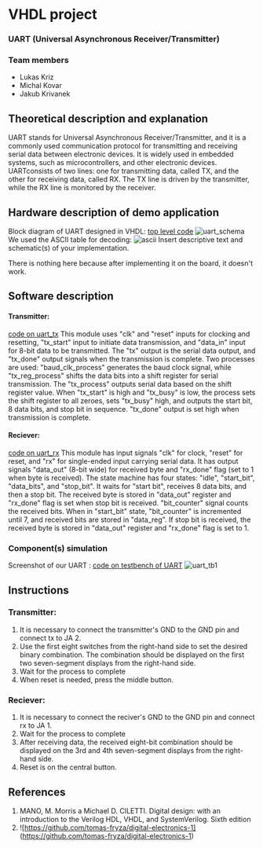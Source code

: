 # VHDL project

### UART (Universal Asynchronous Receiver/Transmitter)

### Team members

* Lukas Kriz
* Michal Kovar
* Jakub Krivanek

## Theoretical description and explanation

UART stands for Universal Asynchronous Receiver/Transmitter, and it is a commonly used communication protocol for transmitting and receiving serial data between electronic devices. It is widely used in embedded systems, such as microcontrollers, and other electronic devices. UARTconsists of two lines: one for transmitting data, called TX, and the other for receiving data, called RX. The TX line is driven by the transmitter, while the RX line is monitored by the receiver. 

## Hardware description of demo application
Block diagram of UART designed in VHDL:
[top level code](https://github.com/KrizLuk0/digital-electronics1/blob/main/09-Project/UART_2.5.2023/UART_2.5.2023.srcs/sources_1/new/top.vhd)
![uart_schema](https://user-images.githubusercontent.com/124684744/235447990-62608f3f-8d7b-46f5-b637-c452ca2f4952.png)
We used the ASCII table for decoding:
![ascii](https://user-images.githubusercontent.com/124684834/235461945-d93e6585-7254-4841-86ae-12a44e3b3109.png)
Insert descriptive text and schematic(s) of your implementation.

There is nothing here because after implementing it on the board, it doesn't work.

## Software description

#### Transmitter:
[code on uart_tx](https://github.com/KrizLuk0/digital-electronics1/blob/main/09-Project/UART_2.5.2023/UART_2.5.2023.srcs/sources_1/new/uart_tx.vhd)
This module uses "clk" and "reset" inputs for clocking and resetting, "tx_start" input to initiate data transmission, and "data_in" input for 8-bit data to be transmitted. The "tx" output is the serial data output, and "tx_done" output signals when the transmission is complete. Two processes are used: "baud_clk_process" generates the baud clock signal, while "tx_reg_process" shifts the data bits into a shift register for serial transmission. The "tx_process" outputs serial data based on the shift register value. When "tx_start" is high and "tx_busy" is low, the process sets the shift register to all zeroes, sets "tx_busy" high, and outputs the start bit, 8 data bits, and stop bit in sequence. "tx_done" output is set high when transmission is complete.

#### Reciever:
[code on uart_rx](https://github.com/KrizLuk0/digital-electronics1/blob/main/09-Project/UART_2.5.2023/UART_2.5.2023.srcs/sources_1/new/uart_rx.vhd)
This module has input signals "clk" for clock, "reset" for reset, and "rx" for single-ended input carrying serial data. It has output signals "data_out" (8-bit wide) for received byte and "rx_done" flag (set to 1 when byte is received). The state machine has four states: "idle", "start_bit", "data_bits", and "stop_bit". It waits for "start bit", receives 8 data bits, and then a stop bit. The received byte is stored in "data_out" register and "rx_done" flag is set when stop bit is received. "bit_counter" signal counts the received bits. When in "start_bit" state, "bit_counter" is incremented until 7, and received bits are stored in "data_reg". If stop bit is received, the received byte is stored in "data_out" register and "rx_done" flag is set to 1.

### Component(s) simulation

Screenshot of our UART :
[code on testbench of UART](https://github.com/KrizLuk0/digital-electronics1/blob/main/09-Project/UART_2.5.2023/UART_2.5.2023.srcs/sim_1/new/tb_uart.vhd)
![uart_tb1](https://user-images.githubusercontent.com/124684744/235448080-d529142f-33d2-4819-acda-e9c990656aa9.png)

## Instructions

### Transmitter:
1. It is necessary to connect the transmitter's GND to the GND pin and connect tx to JA 2.
2. Use the first eight switches from the right-hand side to set the desired binary combination. 
The combination should be displayed on the first two seven-segment displays from the right-hand side.
3. Wait for the process to complete
4. When reset is needed, press the middle button.

### Reciever:
1. It is necessary to connect the reciver's GND to the GND pin and connect rx to JA 1.
2. Wait for the process to complete
3. After receiving data, the received eight-bit combination should be displayed on the 3rd and 4th seven-segment displays from the right-hand side.
4. Reset is on the central button.

## References
1. MANO, M. Morris a Michael D. CILETTI. Digital design: with an introduction to the Verilog HDL, VHDL, and SystemVerilog. Sixth edition
2. ![https://github.com/tomas-fryza/digital-electronics-1] (https://github.com/tomas-fryza/digital-electronics-1)